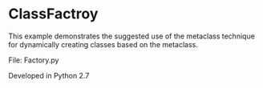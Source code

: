 # ClassFactroy
This example demonstrates the suggested use of the metaclass technique for dynamically creating classes based on the metaclass.

File: Factory.py

Developed in Python 2.7
